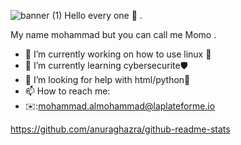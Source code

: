 ![banner (1)](https://github.com/user-attachments/assets/f156651c-771e-4438-825b-6b35f1e38877)
Hello every one 👋 .


My name mohammad but you can call me Momo .

- 🔭 I’m currently working on how to use linux 🐧
- 🌱 I’m currently learning cybersecurite🛡️
- 🤔 I’m looking for help with html/python🐍
- 📫 How to reach me:
- ✉️:mohammad.almohammad@laplateforme.io


https://github.com/anuraghazra/github-readme-stats
